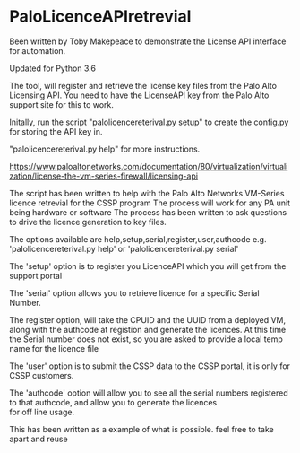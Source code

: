 # PaloLicenceAPIretrevial
Been written by Toby Makepeace to demonstrate the License API interface for automation.

Updated for Python 3.6

The tool, will register and retrieve the license key files from the Palo Alto Licensing API.
You need to have the LicenseAPI key from the Palo Alto support site for this to work.

Initally, run the script
"palolicencereterival.py setup" to create the config.py for storing the API key in.

"palolicencereterival.py help" for more instructions.

https://www.paloaltonetworks.com/documentation/80/virtualization/virtualization/license-the-vm-series-firewall/licensing-api


The script has been written to help with the Palo Alto Networks
VM-Series licence retrevial for the CSSP program
The process will work for any PA unit being hardware or software
The process has been written to ask questions to drive the licence
generation to key files.

The options available are help,setup,serial,register,user,authcode
e.g. 'palolicencereterival.py help'
or 'palolicencereterival.py serial'

The 'setup' option is to register you LicenceAPI which you will get
 from the support portal

The 'serial' option allows you to retrieve licence for a specific 
Serial Number.

The register option, will take the CPUID and the UUID from a 
deployed VM, along with the authcode at registion and generate the 
licences. At this time the Serial number does not exist, so you are
asked to provide a local temp name for the licence file

The 'user' option is to submit the CSSP data to the CSSP portal, it
is only for CSSP customers.

The 'authcode' option will allow you to see all the serial numbers 
registered to that authcode, and allow you to generate the licences  
for off line usage.

This has been written as a example of what is possible.
feel free to take apart and reuse
